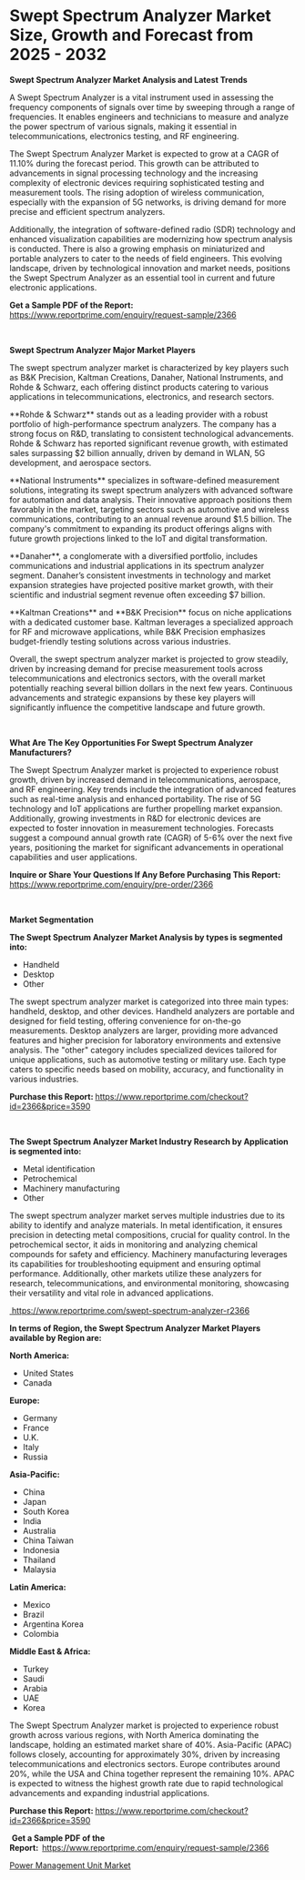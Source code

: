 <p><h1>Swept Spectrum Analyzer Market Size, Growth and Forecast from 2025 - 2032</h1></p><p><strong>Swept Spectrum Analyzer Market Analysis and Latest Trends</strong></p>
<p><p>A Swept Spectrum Analyzer is a vital instrument used in assessing the frequency components of signals over time by sweeping through a range of frequencies. It enables engineers and technicians to measure and analyze the power spectrum of various signals, making it essential in telecommunications, electronics testing, and RF engineering.</p><p>The Swept Spectrum Analyzer Market is expected to grow at a CAGR of 11.10% during the forecast period. This growth can be attributed to advancements in signal processing technology and the increasing complexity of electronic devices requiring sophisticated testing and measurement tools. The rising adoption of wireless communication, especially with the expansion of 5G networks, is driving demand for more precise and efficient spectrum analyzers. </p><p>Additionally, the integration of software-defined radio (SDR) technology and enhanced visualization capabilities are modernizing how spectrum analysis is conducted. There is also a growing emphasis on miniaturized and portable analyzers to cater to the needs of field engineers. This evolving landscape, driven by technological innovation and market needs, positions the Swept Spectrum Analyzer as an essential tool in current and future electronic applications.</p></p>
<p><strong>Get a Sample PDF of the Report:&nbsp;</strong> <a href="https://www.reportprime.com/enquiry/request-sample/2366?utm_campaign=3552&utm_medium=2&utm_source=Github&utm_content=ia&utm_term=18032025&utm_id=swept-spectrum-analyzer">https://www.reportprime.com/enquiry/request-sample/2366</a></p>
<p>&nbsp;</p>
<p><strong>Swept Spectrum Analyzer Major Market Players</strong></p>
<p><p>The swept spectrum analyzer market is characterized by key players such as B&K Precision, Kaltman Creations, Danaher, National Instruments, and Rohde & Schwarz, each offering distinct products catering to various applications in telecommunications, electronics, and research sectors.</p><p>**Rohde & Schwarz** stands out as a leading provider with a robust portfolio of high-performance spectrum analyzers. The company has a strong focus on R&D, translating to consistent technological advancements. Rohde & Schwarz has reported significant revenue growth, with estimated sales surpassing $2 billion annually, driven by demand in WLAN, 5G development, and aerospace sectors.</p><p>**National Instruments** specializes in software-defined measurement solutions, integrating its swept spectrum analyzers with advanced software for automation and data analysis. Their innovative approach positions them favorably in the market, targeting sectors such as automotive and wireless communications, contributing to an annual revenue around $1.5 billion. The company's commitment to expanding its product offerings aligns with future growth projections linked to the IoT and digital transformation.</p><p>**Danaher**, a conglomerate with a diversified portfolio, includes communications and industrial applications in its spectrum analyzer segment. Danaher’s consistent investments in technology and market expansion strategies have projected positive market growth, with their scientific and industrial segment revenue often exceeding $7 billion.</p><p>**Kaltman Creations** and **B&K Precision** focus on niche applications with a dedicated customer base. Kaltman leverages a specialized approach for RF and microwave applications, while B&K Precision emphasizes budget-friendly testing solutions across various industries.</p><p>Overall, the swept spectrum analyzer market is projected to grow steadily, driven by increasing demand for precise measurement tools across telecommunications and electronics sectors, with the overall market potentially reaching several billion dollars in the next few years. Continuous advancements and strategic expansions by these key players will significantly influence the competitive landscape and future growth.</p></p>
<p>&nbsp;</p>
<p><strong>What Are The Key Opportunities For Swept Spectrum Analyzer Manufacturers?</strong></p>
<p><p>The Swept Spectrum Analyzer market is projected to experience robust growth, driven by increased demand in telecommunications, aerospace, and RF engineering. Key trends include the integration of advanced features such as real-time analysis and enhanced portability. The rise of 5G technology and IoT applications are further propelling market expansion. Additionally, growing investments in R&D for electronic devices are expected to foster innovation in measurement technologies. Forecasts suggest a compound annual growth rate (CAGR) of 5-6% over the next five years, positioning the market for significant advancements in operational capabilities and user applications.</p></p>
<p><strong>Inquire or Share Your Questions If Any Before Purchasing This Report:</strong> <a href="https://www.reportprime.com/enquiry/pre-order/2366?utm_campaign=3552&utm_medium=2&utm_source=Github&utm_content=ia&utm_term=18032025&utm_id=swept-spectrum-analyzer">https://www.reportprime.com/enquiry/pre-order/2366</a></p>
<p>&nbsp;</p>
<p><strong>Market Segmentation</strong></p>
<p><strong>The Swept Spectrum Analyzer Market Analysis by types is segmented into:</strong></p>
<p><ul><li>Handheld</li><li>Desktop</li><li>Other</li></ul></p>
<p><p>The swept spectrum analyzer market is categorized into three main types: handheld, desktop, and other devices. Handheld analyzers are portable and designed for field testing, offering convenience for on-the-go measurements. Desktop analyzers are larger, providing more advanced features and higher precision for laboratory environments and extensive analysis. The "other" category includes specialized devices tailored for unique applications, such as automotive testing or military use. Each type caters to specific needs based on mobility, accuracy, and functionality in various industries.</p></p>
<p><strong>Purchase this Report:&nbsp;</strong><a href="https://www.reportprime.com/checkout?id=2366&price=3590&utm_campaign=3552&utm_medium=2&utm_source=Github&utm_content=ia&utm_term=18032025&utm_id=swept-spectrum-analyzer">https://www.reportprime.com/checkout?id=2366&price=3590</a></p>
<p>&nbsp;</p>
<p><strong>The Swept Spectrum Analyzer Market Industry Research by Application is segmented into:</strong></p>
<p><ul><li>Metal identification</li><li>Petrochemical</li><li>Machinery manufacturing</li><li>Other</li></ul></p>
<p><p>The swept spectrum analyzer market serves multiple industries due to its ability to identify and analyze materials. In metal identification, it ensures precision in detecting metal compositions, crucial for quality control. In the petrochemical sector, it aids in monitoring and analyzing chemical compounds for safety and efficiency. Machinery manufacturing leverages its capabilities for troubleshooting equipment and ensuring optimal performance. Additionally, other markets utilize these analyzers for research, telecommunications, and environmental monitoring, showcasing their versatility and vital role in advanced applications.</p></p>
<p><a href="https://www.reportprime.com/swept-spectrum-analyzer-r2366?utm_campaign=3552&utm_medium=2&utm_source=Github&utm_content=ia&utm_term=18032025&utm_id=swept-spectrum-analyzer">&nbsp;https://www.reportprime.com/swept-spectrum-analyzer-r2366</a></p>
<p><strong>In terms of Region, the Swept Spectrum Analyzer Market Players available by Region are:</strong></p>
<p>
    <p> <strong> North America: </strong>
        <ul>
            <li>United States</li>
            <li>Canada</li>
        </ul>
        </p> 
    <p> <strong> Europe: </strong>
        <ul>
            <li>Germany</li>
            <li>France</li>
            <li>U.K.</li>
            <li>Italy</li>
            <li>Russia</li>
        </ul>
        </p> 
    <p> <strong> Asia-Pacific: </strong>
        <ul>
            <li>China</li>
            <li>Japan</li>
            <li>South Korea</li>
            <li>India</li>
            <li>Australia</li>
            <li>China Taiwan</li>
            <li>Indonesia</li>
            <li>Thailand</li>
            <li>Malaysia</li>
        </ul>
        </p> 
    <p> <strong> Latin America: </strong>
        <ul>
            <li>Mexico</li>
            <li>Brazil</li>
            <li>Argentina Korea</li>
            <li>Colombia</li>
        </ul>
        </p> 
    <p> <strong> Middle East & Africa: </strong>
        <ul>
            <li>Turkey</li>
            <li>Saudi</li>
            <li>Arabia</li>
            <li>UAE</li>
            <li>Korea</li>
        </ul>
    </p>
    </p>
<p><p>The Swept Spectrum Analyzer market is projected to experience robust growth across various regions, with North America dominating the landscape, holding an estimated market share of 40%. Asia-Pacific (APAC) follows closely, accounting for approximately 30%, driven by increasing telecommunications and electronics sectors. Europe contributes around 20%, while the USA and China together represent the remaining 10%. APAC is expected to witness the highest growth rate due to rapid technological advancements and expanding industrial applications.</p></p>
<p><strong>Purchase this Report: </strong><a href="https://www.reportprime.com/checkout?id=2366&price=3590&utm_campaign=3552&utm_medium=2&utm_source=Github&utm_content=ia&utm_term=18032025&utm_id=swept-spectrum-analyzer">https://www.reportprime.com/checkout?id=2366&price=3590</a></p>
<p>&nbsp;<strong>Get a Sample PDF of the Report:&nbsp;&nbsp;</strong><a href="https://www.reportprime.com/enquiry/request-sample/2366?utm_campaign=3552&utm_medium=2&utm_source=Github&utm_content=ia&utm_term=18032025&utm_id=swept-spectrum-analyzer">https://www.reportprime.com/enquiry/request-sample/2366</a></p>
<p><strong></strong></p>
<p><p><a href="https://github.com/ebalabenoot/Market-Research-Report-List-1/blob/main/power-management-unit-market.md?utm_campaign=3552&utm_medium=2&utm_source=Github&utm_content=ia&utm_term=18032025&utm_id=swept-spectrum-analyzer">Power Management Unit Market</a></p></p>